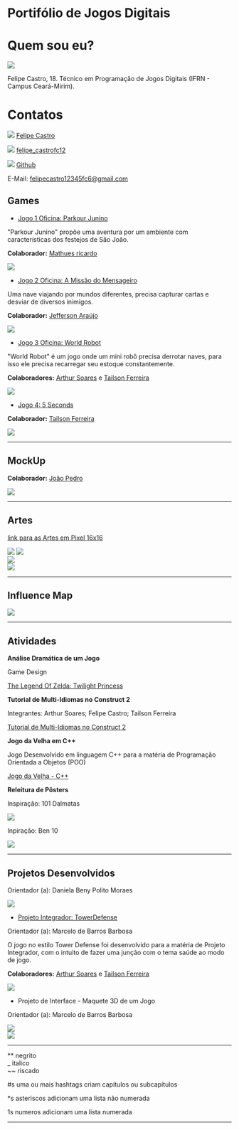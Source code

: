 # Portifólio de Jogos Digitais

# Quem sou eu?

![](Eu.jpg)

Felipe Castro, 18. Técnico em Programação de Jogos Digitais (IFRN - Campus Ceará-Mirim).

# Contatos 

[![](FaceLogo.png)](https://www.facebook.com/profile.php?id=100005745873339) [Felipe Castro](https://www.facebook.com/profile.php?id=100005745873339) 

[![](InstaLogo.png)](https://www.instagram.com/felipe_castrofc12/) [felipe_castrofc12](https://www.instagram.com/felipe_castrofc12/)

[![](LogoGithub.png)](https://github.com/felipecastroifrn) [Github](https://github.com/felipecastroifrn)

E-Mail: felipecastro12345fc6@gmail.com

## Games

* [Jogo 1 Oficina: Parkour Junino](https://felipecastroifrn.github.io/ParkourJunino/) 

"Parkour Junino" propõe uma aventura por um ambiente com características dos festejos de São João.  

**Colaborador:** [Mathues ricardo](https://github.com/theusricardo/)

[![](ParkourJunino.PNG)](https://felipecastroifrn.github.io/ParkourJunino/)  

* [Jogo 2 Oficina: A Missão do Mensageiro](https://jefferson141.github.io/A%20miss%C3%A3o%20do%20Mensageiro/)

Uma nave viajando por mundos diferentes, precisa capturar cartas e desviar de diversos inimigos.  

**Colaborador:** [Jefferson Araújo](https://github.com/Jefferson141)

[![](AMissãoDoMensageiro.png)](https://jefferson141.github.io/A%20miss%C3%A3o%20do%20Mensageiro/)

* [Jogo 3 Oficina: World Robot](https://felipecastroifrn.github.io/World%20Robot/)

"World Robot" é um jogo onde um mini robô precisa derrotar naves, para isso ele precisa recarregar seu estoque constantemente.  

**Colaboradores:** [Arthur Soares](https://github.com/reiarthursr/) e [Tailson Ferreira](https://github.com/Tayllson)

[![](WorldRobot.PNG)](https://felipecastroifrn.github.io/World%20Robot/)  

* [Jogo 4: 5 Seconds](https://felipecastroifrn.github.io/New%20project/)  

**Colaborador:** [Tailson Ferreira](https://github.com/Tayllson)

[![](5seconds.PNG)](https://felipecastroifrn.github.io/New%20project/)

* * *

## MockUp

**Colaborador:** [João Pedro](https://bixcoito.github.io/)

[![](MockUp.PNG)](https://www.youtube.com/watch?v=FkBTTBHB-uk)

* * * 

## Artes

[link para as Artes em Pixel 16x16](https://www.dropbox.com/sh/8trjwivy4rq17gt/AAAkp5V9rOjTG8qtETVoXqOua?dl=0)  

![](BandeiraBR.PNG)   ![](BandeiraUSA.PNG)               
![](Coração.PNG)      
![](Caminho-photoshop.png)   

* * *

## Influence Map

![](InfluenceMap.png) 

* * *  

## Atividades 

**Análise Dramática de um Jogo**

Game Design

[The Legend Of Zelda: Twilight Princess](https://drive.google.com/open?id=15oG5PgSQ808HLPzgi2dnnY6AWUEGKY-f)  

**Tutorial de Multi-Idiomas no Construct 2**

Integrantes: Arthur Soares; Felipe Castro; Tailson Ferreira  

[Tutorial de Multi-Idiomas no Construct 2](https://drive.google.com/file/d/1uzIjZRQQZTVnfCOPD_5z0LbGPdh3q1ot/view?usp=sharing)  

**Jogo da Velha em C++**

Jogo Desenvolvido em linguagem C++ para a matéria de Programação Orientada a Objetos (POO)

[Jogo da Velha - C++](https://drive.google.com/open?id=1GxmH5-X46kaDyO-meNmpO_aeYoWoagdf)  

**Releitura de Pôsters**

Inspiração: 101 Dalmatas

![](Poster101Dalmatas.png)  

Inpiração: Ben 10  

![](PosterBen10.png)

* * *

## Projetos Desenvolvidos

Orientador (a): Daniela Beny Polito Moraes

[![](BannerEXPOTEC2017.png)](https://drive.google.com/open?id=1XQaH_bqd3OwxgJupjBXbSq9NAzRnsapM)  

* [Projeto Integrador: TowerDefense](https://reiarthursr.github.io/Torre/)

Orientador (a): Marcelo de Barros Barbosa

O jogo no estilo Tower Defense foi desenvolvido para a matéria de Projeto Integrador, com o intuito de fazer uma junção com o tema saúde ao modo de jogo.

**Colaboradores:** [Arthur Soares](https://github.com/reiarthursr/) e [Tailson Ferreira](https://github.com/Tayllson)

[![](TowerDefense.PNG)](https://reiarthursr.github.io/Torre/)  

* Projeto de Interface - Maquete 3D de um Jogo

Orientador (a): Marcelo de Barros Barbosa

![](MaqueteFT1.jpeg)  
![](MaqueteFT2.jpeg)

* * *


** negrito  
_ italico  
~~ riscado 

#s uma ou mais hashtags criam capítulos ou subcapítulos

*s asteriscos adicionam uma lista não numerada

1s numeros adicionam uma lista numerada

* * *
